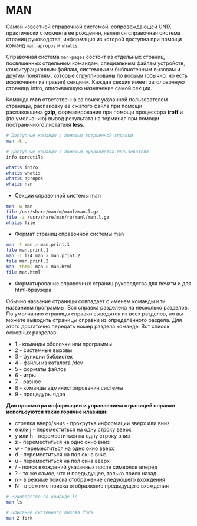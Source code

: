 # MAN

Самой известной справочной системой, сопровождающей UNIX практически с момента ее рождения, является справочная система страниц руководства, информация из которой доступна при помощи команд `man`, `apropos` и `whatis`.

Справочная система `man-pages` состоит из отдельных страниц, посвященных отдельным командам, специальным файлам устройств, конфигурационным файлам, системным и библиотечным вызовам и другим понятиям, которые сгруппированы по восьми (обычно, но есть исключения из правил) секциям. Каждая секция имеет заголовочную страницу intro, описывающую назначение самой секции.

Команда **man** ответственна за поиск указанной пользователем страницы, распаковку ее сжатого файла при помощи распаковщика **gzip**, форматирования при помощи процессора **troff** и (по умолчанию) вывод результата на терминал при помощи постраничного листателя **less**.

```bash
# Доступные команды с помощью встроенной справки
man -k .

# Доступные команды с помощью руководства пользователя
info coreutils
```

```bash
whatis intro
whatis whatis
whatis apropos
whatis nan
```
- Секции справочной системы man
```bash
man -w man
file /usr/share/man/m/manl/man.l.gz
file -z /usr/share/man/ru/manl/man.l.gz
whatis file
```
- Формат страниц справочной системы man
```bash
man -t man > man.print.1
file man.print.1
man -T lz4 man > man.print.2
file man.print.2
man -thtml man > man.html
file man.html
```
- Форматирование справочных страниц руководства для печати и для html-браузера


Обычно название страницы совпадает с именем команды или названием программы. Вся справка разделена на несколько разделов. По умолчанию страницы справки выводятся из всех разделов, но вы можете выводить страницы справки из определённого раздела. Для этого достаточно передать номер раздела команде. Вот список основных разделов:

- 1 - команды оболочки или программы
- 2 - системные вызовы
- 3 - функции библиотек
- 4 - файлы из каталога /dev
- 5 - форматы файлов
- 6 - игры
- 7 - разное
- 8 - команды администрирования системы
- 9 - процедуры ядра

**Для просмотра информации и управлением страницей справки используются такие горячие клавиши:**

- стрелка вверх/вниз - прокрутка информации вверх или вниз
- e или j - переместиться на одну строку вверх
- y или h - переместиться на одну строку вниз
- z - переместиться на одно окно вниз
- w - переместиться на одно окно вверх
- d - переместиться на пол окна вниз
- u - переместиться на пол окна вверх
- / - поиск вхождений указанных после символов вперед
- ? - то же самое, что и предыдущее, только поиск назад
- n - в режиме поиска отображение следующего вхождения
- N - в режиме поиска отображение предыдущего вхождения

```bash
# Руководство по команде ls
man ls

# Описание системного вызова fork
man 2 fork
```

